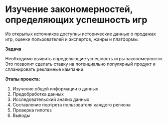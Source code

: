 # Изучение закономерностей, определяющих успешность игр
Из открытых источников доступны исторические данные о продажах игр, оценки пользователей и экспертов, жанры и платформы.

**Задача**

Необходимо выявить определяющие успешность игры закономерности. Это позволит сделать ставку на потенциально популярный
продукт и спланировать рекламные кампании.

**Этапы проекта:**

1. Изучение общей информации о данных
2. Предобработка данных
3. Исследовательский анализ данных
4. Составление портрета пользователя каждого региона
5. Проверка гипотез
6. Выводы
